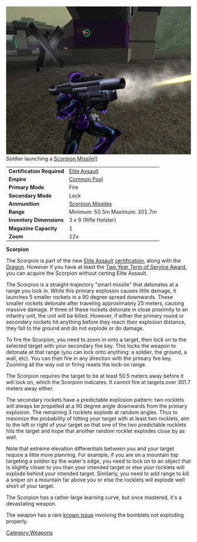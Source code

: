 ![](../images/Scorpion.jpg "fig:Scorpion.jpg") Soldier launching a [Scorpion
Missile](ammunition/Scorpion_Missile.md)\]\]

|                            |                                                     |
| -------------------------- | --------------------------------------------------- |
| **Certification Required** | [Elite Assault](../certifications/Elite_Assault.md) |
| **Empire**                 | [Common Pool](../terminology/Common_Pool.md)        |
| **Primary Mode**           | Fire                                                |
| **Secondary Mode**         | Lock                                                |
| **Ammunition**             | [Scorpion Missiles](ammunition/Scorpion_Missile.md) |
| **Range**                  | Minimum: 50.5m Maximum: 301.7m                      |
| **Inventory Dimensions**   | 3 x 9 (Rifle Holster)                               |
| **Magazine Capacity**      | 1                                                   |
| **Zoom**                   | 12x                                                 |

**Scorpion**

The Scorpion is part of the new [Elite
Assault](../certifications/Elite_Assault.md)
[certification](../certifications/Certification.md), along with the
[Dragon](Dragon.md). However if you have at least the [Two Year
Term of Service Award](../merits/Term_of_Service.md), you can acquire the
Scorpion without certing Elite Assault.

The Scorpion is a straight-trajectory "smart missile" that detonates at
a range you lock in. While this primary explosion causes little damage,
it launches 5 smaller rockets in a 90 degree spread downwards. These
smaller rockets detonate after traveling approximately 25 meters,
causing massive damage. If three of these rockets detonate in close
proximity to an infantry unit, the unit will be killed. However, if
either the primary round or secondary rockets hit anything before they
reach their explosion distance, they fall to the ground and do not
explode or do damage.

To fire the Scorpion, you need to zoom in onto a target, then lock on to
the selected target with your secondary fire key. This locks the weapon
to detonate at that range (you can lock onto anything: a soldier, the
ground, a wall, etc). You can then fire in any direction with the
primary fire key. Zooming all the way out or firing resets the lock-on
range.

The Scorpion requires the target to be at least 50.5 meters away before
it will lock on, which the Scorpion indicates. It cannot fire at targets
over 301.7 meters away either.

The secondary rockets have a predictable explosion pattern: two rocklets
will always be propelled at a 90 degree angle downwards from the primary
explosion. The remaining 3 rocklets explode at random angles. Thus to
maximize the probability of hitting your target with at least two
rocklets, aim to the left or right of your target so that one of the two
predictable rocklets hits the target and hope that another random
rocklet explodes close by as well.

Note that extreme elevation differentials between you and your target
require a little more planning. For example, if you are on a mountain
top targeting a soldier by the water's edge, you need to lock on to an
object that is slightly closer to you than your intended target or else
your rocklets will explode behind your intended target. Similarly, you
need to add range to kill a sniper on a mountain far above you or else
the rocklets will explode well short of your target.

The Scorpion has a rather large learning curve, but once mastered, it's
a devastating weapon.

The weapon has a rare [known issue](../etc/Known_Issues.md) involving
the bomblets not exploding properly.

[Category:Weapons](Category:Weapons.md)

